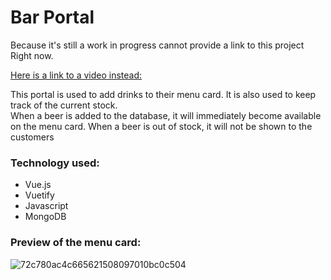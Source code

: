 # Bar Portal
Because it's still a work in progress   cannot provide a link to this project Right now.

[Here is a link to a video instead:](https://user-images.githubusercontent.com/15885438/110298758-3eaa5f00-7ff5-11eb-8a15-869d7b9497d8.mp4)

This portal is used to add drinks to their menu card. It is also used to keep track of the current stock.
<br>
When a beer is added to the database, it will immediately become available on the menu card. When a beer is out of stock, it will not be shown to the customers

### Technology used:
* Vue.js
* Vuetify
* Javascript
* MongoDB

### Preview of the menu card:

![72c780ac4c665621508097010bc0c504](https://user-images.githubusercontent.com/15885438/110298511-f5f2a600-7ff4-11eb-942c-30a1a326eb0e.png)

